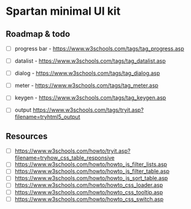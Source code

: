 # Spartan minimal UI kit


## Roadmap & todo

- [ ] progress bar - https://www.w3schools.com/tags/tag_progress.asp
- [ ] datalist - https://www.w3schools.com/tags/tag_datalist.asp
- [ ] dialog - https://www.w3schools.com/tags/tag_dialog.asp
- [ ] meter - https://www.w3schools.com/tags/tag_meter.asp
- [ ] keygen - https://www.w3schools.com/tags/tag_keygen.asp
- [ ] output https://www.w3schools.com/tags/tryit.asp?filename=tryhtml5_output


## Resources

- [ ] https://www.w3schools.com/howto/tryit.asp?filename=tryhow_css_table_responsive
- [ ] https://www.w3schools.com/howto/howto_js_filter_lists.asp
- [ ] https://www.w3schools.com/howto/howto_js_filter_table.asp
- [ ] https://www.w3schools.com/howto/howto_js_sort_table.asp
- [ ] https://www.w3schools.com/howto/howto_css_loader.asp
- [ ] https://www.w3schools.com/howto/howto_css_tooltip.asp
- [ ] https://www.w3schools.com/howto/howto_css_switch.asp
